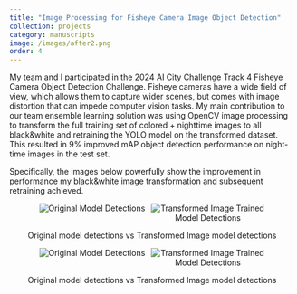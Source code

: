 ```yaml
---
title: "Image Processing for Fisheye Camera Image Object Detection"
collection: projects
category: manuscripts
image: /images/after2.png
order: 4
---
```



<p>
  My team and I participated in the 2024 AI City Challenge Track 4 Fisheye Camera Object Detection Challenge. Fisheye cameras have a wide field of view, which allows them to capture wider scenes, but comes with image distortion that can impede computer vision tasks. My main contribution to our team ensemble learning solution was using OpenCV image processing to transform the full training set of colored + nighttime images to all black&white and retraining the YOLO model on the transformed dataset. This resulted in 9% improved mAP object detection performance on night-time images in the test set.
</p>

<p>
  Specifically, the images below powerfully show the improvement in performance my black&white image transformation and subsequent retraining achieved.
</p>


  <div style="text-align: center;">
    <div style="display: flex; justify-content: center; gap: 10px;">
      <img src="/images/before1.jpg" alt="Original Model Detections" style="max-width: 40%; height: auto;">
      <img src="/images/after1.jpg" alt="Transformed Image Trained Model Detections" style="max-width: 40%; height: auto;">
    </div>
    <p>Original model detections vs Transformed Image model detections</p>
  </div>
  
  
  <div style="text-align: center;">
    <div style="display: flex; justify-content: center; gap: 10px;">
      <img src="/images/before2.png" alt="Original Model Detections" style="max-width: 40%; height: auto;">
      <img src="/images/after2.png" alt="Transformed Image Trained Model Detections" style="max-width: 40%; height: auto;">
    </div>
    <p>Original model detections vs Transformed Image model detections</p>
  </div>
